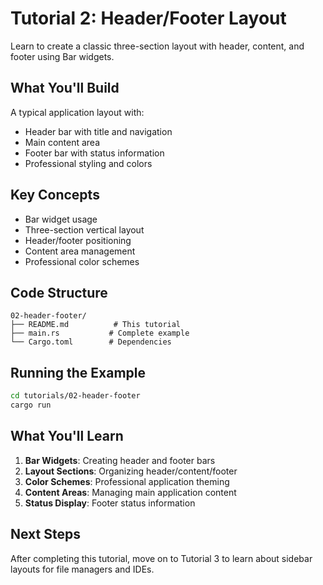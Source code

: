 # Tutorial 2: Header/Footer Layout

Learn to create a classic three-section layout with header, content, and footer using Bar widgets.

## What You'll Build

A typical application layout with:
- Header bar with title and navigation
- Main content area
- Footer bar with status information
- Professional styling and colors

## Key Concepts

- Bar widget usage
- Three-section vertical layout
- Header/footer positioning
- Content area management
- Professional color schemes

## Code Structure

```
02-header-footer/
├── README.md          # This tutorial
├── main.rs           # Complete example
└── Cargo.toml        # Dependencies
```

## Running the Example

```bash
cd tutorials/02-header-footer
cargo run
```

## What You'll Learn

1. **Bar Widgets**: Creating header and footer bars
2. **Layout Sections**: Organizing header/content/footer
3. **Color Schemes**: Professional application theming
4. **Content Areas**: Managing main application content
5. **Status Display**: Footer status information

## Next Steps

After completing this tutorial, move on to Tutorial 3 to learn about sidebar layouts for file managers and IDEs.
